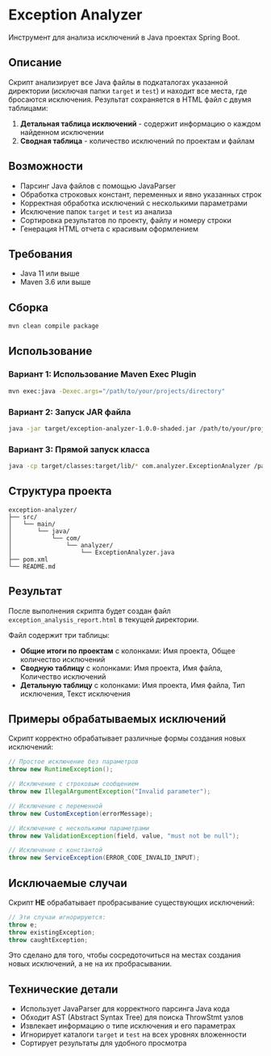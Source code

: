 # Exception Analyzer

Инструмент для анализа исключений в Java проектах Spring Boot.

## Описание

Скрипт анализирует все Java файлы в подкаталогах указанной директории (исключая папки `target` и `test`) и находит все места, где бросаются исключения. Результат сохраняется в HTML файл с двумя таблицами:

1. **Детальная таблица исключений** - содержит информацию о каждом найденном исключении
2. **Сводная таблица** - количество исключений по проектам и файлам

## Возможности

- Парсинг Java файлов с помощью JavaParser
- Обработка строковых констант, переменных и явно указанных строк
- Корректная обработка исключений с несколькими параметрами
- Исключение папок `target` и `test` из анализа
- Сортировка результатов по проекту, файлу и номеру строки
- Генерация HTML отчета с красивым оформлением

## Требования

- Java 11 или выше
- Maven 3.6 или выше

## Сборка

```bash
mvn clean compile package
```

## Использование

### Вариант 1: Использование Maven Exec Plugin

```bash
mvn exec:java -Dexec.args="/path/to/your/projects/directory"
```

### Вариант 2: Запуск JAR файла

```bash
java -jar target/exception-analyzer-1.0.0-shaded.jar /path/to/your/projects/directory
```

### Вариант 3: Прямой запуск класса

```bash
java -cp target/classes:target/lib/* com.analyzer.ExceptionAnalyzer /path/to/your/projects/directory
```

## Структура проекта

```
exception-analyzer/
├── src/
│   └── main/
│       └── java/
│           └── com/
│               └── analyzer/
│                   └── ExceptionAnalyzer.java
├── pom.xml
└── README.md
```

## Результат

После выполнения скрипта будет создан файл `exception_analysis_report.html` в текущей директории.

Файл содержит три таблицы:
- **Общие итоги по проектам** с колонками: Имя проекта, Общее количество исключений
- **Сводную таблицу** с колонками: Имя проекта, Имя файла, Количество исключений
- **Детальную таблицу** с колонками: Имя проекта, Имя файла, Тип исключения, Текст исключения

## Примеры обрабатываемых исключений

Скрипт корректно обрабатывает различные формы создания новых исключений:

```java
// Простое исключение без параметров
throw new RuntimeException();

// Исключение с строковым сообщением
throw new IllegalArgumentException("Invalid parameter");

// Исключение с переменной
throw new CustomException(errorMessage);

// Исключение с несколькими параметрами
throw new ValidationException(field, value, "must not be null");

// Исключение с константой
throw new ServiceException(ERROR_CODE_INVALID_INPUT);
```

## Исключаемые случаи

Скрипт **НЕ** обрабатывает пробрасывание существующих исключений:

```java
// Эти случаи игнорируются:
throw e;
throw existingException;
throw caughtException;
```

Это сделано для того, чтобы сосредоточиться на местах создания новых исключений, а не на их пробрасывании.

## Технические детали

- Использует JavaParser для корректного парсинга Java кода
- Обходит AST (Abstract Syntax Tree) для поиска ThrowStmt узлов
- Извлекает информацию о типе исключения и его параметрах
- Игнорирует каталоги `target` и `test` на всех уровнях вложенности
- Сортирует результаты для удобного просмотра